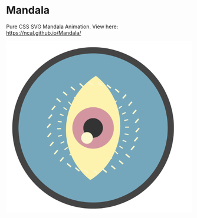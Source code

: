 # Mandala
Pure CSS SVG Mandala Animation.
View here: https://ncal.github.io/Mandala/

![React-Flickr-Search](https://raw.githubusercontent.com/NCal/Mandala/master/Eye.png)
